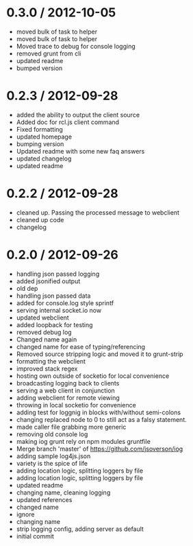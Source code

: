 
0.3.0 / 2012-10-05
==================

  * moved bulk of task to helper
  * moved bulk of task to helper
  * Moved trace to debug for console logging
  * removed grunt from cli
  * updated readme
  * bumped version

0.2.3 / 2012-09-28
==================

  * added the ability to output the client source
  * Added doc for rcl.js client command
  * Fixed formatting
  * updated homepage
  * bumping version
  * Updated readme with some new faq answers
  * updated changelog
  * updated readme

0.2.2 / 2012-09-28
==================

  * cleaned up. Passing the processed message to webclient
  * cleaned up code
  * changelog

0.2.0 / 2012-09-26
==================

  * handling json passed logging
  * added jsonified output
  * old dep
  * handling json passed data
  * added for console.log style sprintf
  * serving internal socket.io now
  * updated webclient
  * added loopback for testing
  * removed debug log
  * Changed name again
  * changed name for ease of typing/referencing
  * Removed source stripping logic and moved it to grunt-strip
  * formatting the webclient
  * improved stack regex
  * hosting own outside of socketio for local convenience
  * broadcasting logging back to clients
  * serving a web client in conjunction
  * adding webclient for remote viewing
  * throwing in local socketio for convenience
  * adding test for loggnig in blocks with/without semi-colons
  * changing replaced node to 0 to still act as a falsy statement.
  * made caller file grabbing more generic
  * removing old console log
  * making iog grunt rely on npm modules gruntfile
  * Merge branch 'master' of https://github.com/jsoverson/iog
  * adding sample log4js.json
  * variety is the spice of life
  * adding location logic, splitting loggers by file
  * adding location logic, splitting loggers by file
  * updated readme
  * changing name, cleaning logging
  * updated references
  * changed name
  * ignore
  * changing name
  * strip logging config, adding server as default
  * initial commit
